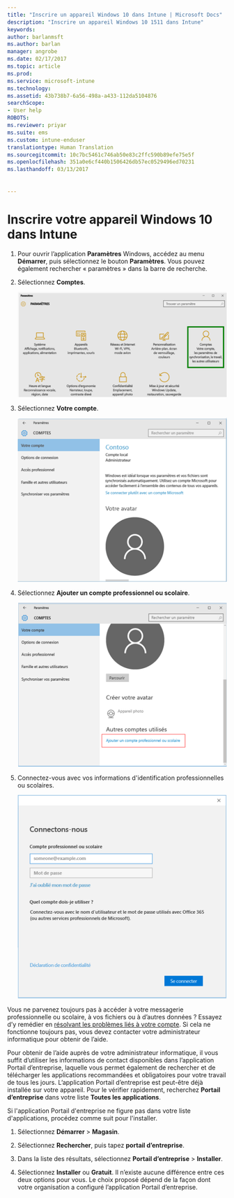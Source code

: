 ```yaml
---
title: "Inscrire un appareil Windows 10 dans Intune | Microsoft Docs"
description: "Inscrire un appareil Windows 10 1511 dans Intune"
keywords: 
author: barlanmsft
ms.author: barlan
manager: angrobe
ms.date: 02/17/2017
ms.topic: article
ms.prod: 
ms.service: microsoft-intune
ms.technology: 
ms.assetid: 43b738b7-6a56-498a-a433-112da5104876
searchScope:
- User help
ROBOTS: 
ms.reviewer: priyar
ms.suite: ems
ms.custom: intune-enduser
translationtype: Human Translation
ms.sourcegitcommit: 10c7bc5461c746ab50e83c2ffc590b89efe75e5f
ms.openlocfilehash: 351a0e6cf440b1506426db57ec0529496ed70231
ms.lasthandoff: 03/13/2017


---
```


# <a name="enroll-your-windows-10-device-in-intune"></a>Inscrire votre appareil Windows 10 dans Intune

1.  Pour ouvrir l’application **Paramètres** Windows, accédez au menu **Démarrer**, puis sélectionnez le bouton **Paramètres**. Vous pouvez également rechercher « paramètres » dans la barre de recherche.

2. Sélectionnez **Comptes**.

    ![Accéder à Paramètres et Comptes](./media/W10-enroll-1-settings-accounts.png)

3. Sélectionnez **Votre compte**.

    ![Sélectionner Votre compte](./media/W10-enroll-2-accounts-your-account.png)

4. Sélectionnez **Ajouter un compte professionnel ou scolaire**.

    ![Sélectionner Ajouter un compte professionnel ou scolaire](./media/w10-enroll-3-add-work-school-acct.png)

5. Connectez-vous avec vos informations d'identification professionnelles ou scolaires.

    ![Se connecter](./media/W10-enroll-4-sign-in.png)

Vous ne parvenez toujours pas à accéder à votre messagerie professionnelle ou scolaire, à vos fichiers ou à d’autres données ? Essayez d’y remédier en [résolvant les problèmes liés à votre compte](troubleshoot-your-windows-10-device-windows.md#troubleshooting-steps-to-follow-if-you-see-your-account). Si cela ne fonctionne toujours pas, vous devez contacter votre administrateur informatique pour obtenir de l’aide.

Pour obtenir de l’aide auprès de votre administrateur informatique, il vous suffit d’utiliser les informations de contact disponibles dans l’application Portail d’entreprise, laquelle vous permet également de rechercher et de télécharger les applications recommandées et obligatoires pour votre travail de tous les jours. L’application Portail d’entreprise est peut-être déjà installée sur votre appareil. Pour le vérifier rapidement, recherchez __Portail d’entreprise__ dans votre liste __Toutes les applications__.

Si l'application Portail d'entreprise ne figure pas dans votre liste d'applications, procédez comme suit pour l'installer.

1. Sélectionnez **Démarrer** > **Magasin**.

2. Sélectionnez **Rechercher**, puis tapez **portail d’entreprise**.

3. Dans la liste des résultats, sélectionnez **Portail d’entreprise** > **Installer**.

4. Sélectionnez **Installer** ou **Gratuit**. Il n’existe aucune différence entre ces deux options pour vous. Le choix proposé dépend de la façon dont votre organisation a configuré l’application Portail d’entreprise.

